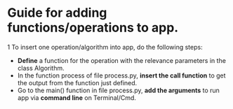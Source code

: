 # Guide for adding functions/operations to app.

1
To insert one operation/algorithm into app, do the following steps:

-  **Define** a function for the operation with the relevance parameters in the class Algorithm.
- In the function process of file process.py, **insert the call function** to get the output from the function just defined.
- Go to the main() function in file process.py, **add the arguments** to run app via **command line** on Terminal/Cmd.
